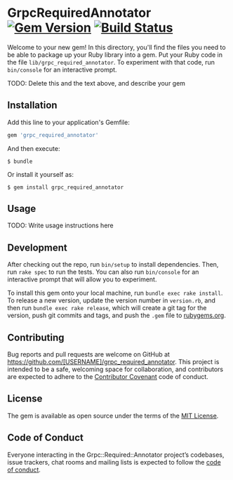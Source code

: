 # GrpcRequiredAnnotator [![Gem Version](https://badge.fury.io/rb/grpc_required_annotator.svg)](https://badge.fury.io/rb/grpc_required_annotator) [![Build Status](https://travis-ci.com/euglena1215/grpc_required_annotator.svg?branch=master)](https://travis-ci.com/euglena1215/grpc_required_annotator)

Welcome to your new gem! In this directory, you'll find the files you need to be able to package up your Ruby library into a gem. Put your Ruby code in the file `lib/grpc_required_annotator`. To experiment with that code, run `bin/console` for an interactive prompt.

TODO: Delete this and the text above, and describe your gem

## Installation

Add this line to your application's Gemfile:

```ruby
gem 'grpc_required_annotator'
```

And then execute:

    $ bundle

Or install it yourself as:

    $ gem install grpc_required_annotator

## Usage

TODO: Write usage instructions here

## Development

After checking out the repo, run `bin/setup` to install dependencies. Then, run `rake spec` to run the tests. You can also run `bin/console` for an interactive prompt that will allow you to experiment.

To install this gem onto your local machine, run `bundle exec rake install`. To release a new version, update the version number in `version.rb`, and then run `bundle exec rake release`, which will create a git tag for the version, push git commits and tags, and push the `.gem` file to [rubygems.org](https://rubygems.org).

## Contributing

Bug reports and pull requests are welcome on GitHub at https://github.com/[USERNAME]/grpc_required_annotator. This project is intended to be a safe, welcoming space for collaboration, and contributors are expected to adhere to the [Contributor Covenant](http://contributor-covenant.org) code of conduct.

## License

The gem is available as open source under the terms of the [MIT License](https://opensource.org/licenses/MIT).

## Code of Conduct

Everyone interacting in the Grpc::Required::Annotator project’s codebases, issue trackers, chat rooms and mailing lists is expected to follow the [code of conduct](https://github.com/[USERNAME]/grpc_required_annotator/blob/master/CODE_OF_CONDUCT.md).
